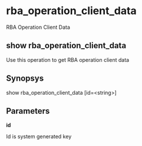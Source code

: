 # rba\_operation\_client\_data

RBA Operation Client Data

## show rba\_operation\_client\_data

Use this operation to get RBA operation client data

## Synopsys 

show rba\_operation\_client\_data \[id=&lt;string&gt;\]

## Parameters 

**id**

Id is system generated key
